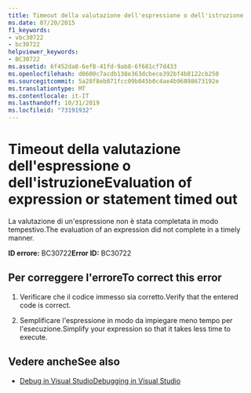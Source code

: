 ```yaml
---
title: Timeout della valutazione dell'espressione o dell'istruzione
ms.date: 07/20/2015
f1_keywords:
- vbc30722
- bc30722
helpviewer_keywords:
- BC30722
ms.assetid: 6f452da8-6ef8-41fd-9ab8-6f681cf7d433
ms.openlocfilehash: d0600c7acdb138e363dcbece392bf4b8122cb250
ms.sourcegitcommit: 5a28f8eb071fcc09b045b0c4ae4b96898673192e
ms.translationtype: MT
ms.contentlocale: it-IT
ms.lasthandoff: 10/31/2019
ms.locfileid: "73191932"
---
```

# <a name="evaluation-of-expression-or-statement-timed-out"></a><span data-ttu-id="6464c-102">Timeout della valutazione dell'espressione o dell'istruzione</span><span class="sxs-lookup"><span data-stu-id="6464c-102">Evaluation of expression or statement timed out</span></span>
<span data-ttu-id="6464c-103">La valutazione di un'espressione non è stata completata in modo tempestivo.</span><span class="sxs-lookup"><span data-stu-id="6464c-103">The evaluation of an expression did not complete in a timely manner.</span></span>  
  
 <span data-ttu-id="6464c-104">**ID errore:** BC30722</span><span class="sxs-lookup"><span data-stu-id="6464c-104">**Error ID:** BC30722</span></span>  
  
## <a name="to-correct-this-error"></a><span data-ttu-id="6464c-105">Per correggere l'errore</span><span class="sxs-lookup"><span data-stu-id="6464c-105">To correct this error</span></span>  
  
1. <span data-ttu-id="6464c-106">Verificare che il codice immesso sia corretto.</span><span class="sxs-lookup"><span data-stu-id="6464c-106">Verify that the entered code is correct.</span></span>  
  
2. <span data-ttu-id="6464c-107">Semplificare l'espressione in modo da impiegare meno tempo per l'esecuzione.</span><span class="sxs-lookup"><span data-stu-id="6464c-107">Simplify your expression so that it takes less time to execute.</span></span>  
  
## <a name="see-also"></a><span data-ttu-id="6464c-108">Vedere anche</span><span class="sxs-lookup"><span data-stu-id="6464c-108">See also</span></span>

- [<span data-ttu-id="6464c-109">Debug in Visual Studio</span><span class="sxs-lookup"><span data-stu-id="6464c-109">Debugging in Visual Studio</span></span>](/visualstudio/debugger/debugger-feature-tour)
